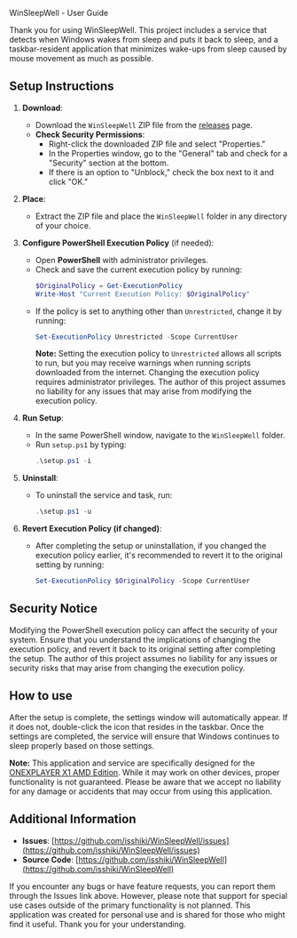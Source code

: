 WinSleepWell - User Guide

Thank you for using WinSleepWell. This project includes a service that detects when Windows wakes from sleep and puts it back to sleep, and a taskbar-resident application that minimizes wake-ups from sleep caused by mouse movement as much as possible.

## Setup Instructions

1. **Download**:
    - Download the `WinSleepWell` ZIP file from the [releases](https://github.com/isshiki/WinSleepWell/releases) page.
    - **Check Security Permissions**:
        - Right-click the downloaded ZIP file and select "Properties."
        - In the Properties window, go to the "General" tab and check for a "Security" section at the bottom.
        - If there is an option to "Unblock," check the box next to it and click "OK."

2. **Place**:
    - Extract the ZIP file and place the `WinSleepWell` folder in any directory of your choice.

3. **Configure PowerShell Execution Policy** (if needed):
    - Open **PowerShell** with administrator privileges.
    - Check and save the current execution policy by running:
      ```powershell
      $OriginalPolicy = Get-ExecutionPolicy
      Write-Host "Current Execution Policy: $OriginalPolicy"
      ```
    - If the policy is set to anything other than `Unrestricted`, change it by running:
      ```powershell
      Set-ExecutionPolicy Unrestricted -Scope CurrentUser
      ```
      **Note:** Setting the execution policy to `Unrestricted` allows all scripts to run, but you may receive warnings when running scripts downloaded from the internet. Changing the execution policy requires administrator privileges. The author of this project assumes no liability for any issues that may arise from modifying the execution policy.

4. **Run Setup**:
    - In the same PowerShell window, navigate to the `WinSleepWell` folder.
    - Run `setup.ps1` by typing:
      ```powershell
      .\setup.ps1 -i
      ```

5. **Uninstall**:
    - To uninstall the service and task, run:
      ```powershell
      .\setup.ps1 -u
      ```

6. **Revert Execution Policy (if changed)**:
    - After completing the setup or uninstallation, if you changed the execution policy earlier, it's recommended to revert it to the original setting by running:
      ```powershell
      Set-ExecutionPolicy $OriginalPolicy -Scope CurrentUser
      ```

## Security Notice
Modifying the PowerShell execution policy can affect the security of your system. Ensure that you understand the implications of changing the execution policy, and revert it back to its original setting after completing the setup. The author of this project assumes no liability for any issues or security risks that may arise from changing the execution policy.

## How to use  
After the setup is complete, the settings window will automatically appear. If it does not, double-click the icon that resides in the taskbar. Once the settings are completed, the service will ensure that Windows continues to sleep properly based on those settings.

**Note:** This application and service are specifically designed for the [ONEXPLAYER X1 AMD Edition](https://onexplayerstore.com/products/onexplayer-x1-amd-ryzen%E2%84%A2-7-8840u-10-95-3-in-1-gaming-handheld-pre-sale?variant=48759855481126). While it may work on other devices, proper functionality is not guaranteed. Please be aware that we accept no liability for any damage or accidents that may occur from using this application.

## Additional Information

- **Issues**: [https://github.com/isshiki/WinSleepWell/issues](https://github.com/isshiki/WinSleepWell/issues)
- **Source Code**: [https://github.com/isshiki/WinSleepWell](https://github.com/isshiki/WinSleepWell)

If you encounter any bugs or have feature requests, you can report them through the Issues link above. However, please note that support for special use cases outside of the primary functionality is not planned. This application was created for personal use and is shared for those who might find it useful. Thank you for your understanding.
